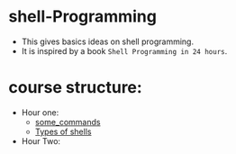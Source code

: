 # shell-Programming
  - This gives basics ideas on shell programming.
  - It is inspired by a book `Shell Programming in 24 hours`.
 # course structure:
 - Hour one:
    + [some_commands](some_commands.ipynb)
    + [Types of shells](Type_of_shells.ipynb)
 - Hour Two:   
